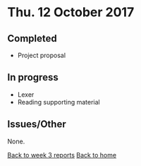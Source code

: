 # Thu. 12 October 2017

## Completed

- Project proposal

## In progress

- Lexer
- Reading supporting material

## Issues/Other

None.

[Back to week 3 reports](../)
[Back to home](../../)